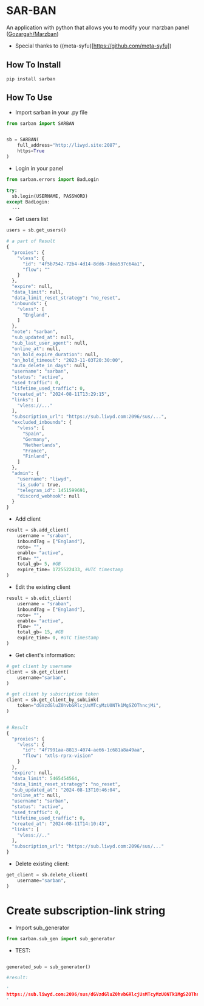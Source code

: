 # SAR-BAN

An application with python that allows you to modify your marzban panel ([Gozargah/Marzban](https://github.com/Gozargah/Marzban))

- Special thanks to ((meta-syfu)[https://github.com/meta-syfu])

## How To Install

```
pip install sarban
```

## How To Use

- Import sarban in your .py file

```python
from sarban import SARBAN


sb = SARBAN(
    full_address="http://liwyd.site:2087",
    https=True
)
```

- Login in your panel

```python
from sarban.errors import BadLogin

try:
  sb.login(USERNAME, PASSWORD)
except BadLogin:
  ...
```

- Get users list

```python
users = sb.get_users()

# a part of Result
{
  "proxies": {
    "vless": {
      "id": "4f5b7542-72b4-4d14-8dd6-7dea537c64a1",
      "flow": ""
    }
  },
  "expire": null,
  "data_limit": null,
  "data_limit_reset_strategy": "no_reset",
  "inbounds": {
    "vless": [
      "England",
    ]
  },
  "note": "sarban",
  "sub_updated_at": null,
  "sub_last_user_agent": null,
  "online_at": null,
  "on_hold_expire_duration": null,
  "on_hold_timeout": "2023-11-03T20:30:00",
  "auto_delete_in_days": null,
  "username": "sarban",
  "status": "active",
  "used_traffic": 0,
  "lifetime_used_traffic": 0,
  "created_at": "2024-08-11T13:29:15",
  "links": [
    "vless://..."
  ],
  "subscription_url": "https://sub.liwyd.com:2096/sus/...",
  "excluded_inbounds": {
    "vless": [
      "Spain",
      "Germany",
      "Netherlands",
      "France",
      "Finland",
    ]
  },
  "admin": {
    "username": "liwyd",
    "is_sudo": true,
    "telegram_id": 1451599691,
    "discord_webhook": null
  }
}
```

- Add client

```python
result = sb.add_client(
    username = "sraban",
    inboundTag = ["England"],
    note= "",
    enable= "active",
    flow= "",
    total_gb= 5, #GB
    expire_time= 1725522433, #UTC timestamp
)
```

- Edit the existing client

```python
result = sb.edit_client(
    username = "sraban",
    inboundTag = ["England"],
    note= "",
    enable= "active",
    flow= "",
    total_gb= 15, #GB
    expire_time= 0, #UTC timestamp
)
```

- Get client's information:

```python
# get client by username
client = sb.get_client(
    username="sarban",
)

# get client by subscription token
client = sb.get_client_by_subLink(
    token="dGVzdGluZ0hvbGRlcjUsMTcyMzU0NTk1MgSZOThncjMi",
)


# Result
{
  "proxies": {
    "vless": {
      "id": "4f7991aa-8813-4074-ae66-1c681a8a49aa",
      "flow": "xtls-rprx-vision"
    }
  },
  "expire": null,
  "data_limit": 5465454564,
  "data_limit_reset_strategy": "no_reset",
  "sub_updated_at": "2024-08-13T10:46:04",
  "online_at": null,
  "username": "sarban",
  "status": "active",
  "used_traffic": 0,
  "lifetime_used_traffic": 0,
  "created_at": "2024-08-11T14:10:43",
  "links": [
    "vless://.."
  ],
  "subscription_url": "https://sub.liwyd.com:2096/sus/..."
}
```

- Delete existing client:

```python
get_client = sb.delete_client(
    username="sarban",
)
```

# Create subscription-link string

- Import sub_generator

```python
from sarban.sub_gen import sub_generator
```

- TEST:

```python

generated_sub = sub_generator()

#result:

'
https://sub.liwyd.com:2096/sus/dGVzdGluZ0hvbGRlcjUsMTcyMzU0NTk1MgSZOThncjMi
'
```
